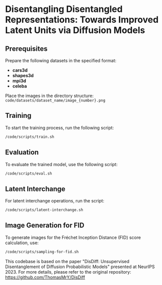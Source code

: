 # Disentangling Disentangled Representations: Towards Improved Latent Units via Diffusion Models

## Prerequisites

Prepare the following datasets in the specified format:

- **cars3d**
- **shapes3d**
- **mpi3d**
- **celeba**

Place the images in the directory structure:  
`code/datasets/dataset_name/image_{number}.png`

## Training

To start the training process, run the following script:

```bash
/code/scripts/train.sh
```

## Evaluation

To evaluate the trained model, use the following script:

```bash
/code/scripts/eval.sh
```

## Latent Interchange

For latent interchange operations, run the script:

```bash
/code/scripts/latent-interchange.sh
```

## Image Generation for FID

To generate images for the Fréchet Inception Distance (FID) score calculation, use:

```bash
/code/scripts/sampling-for-fid.sh
```


This codebase is based on the paper "DisDiff: Unsupervised Disentanglement of Diffusion Probabilistic Models" presented at NeurIPS 2023. For more details, please refer to the original repository: https://github.com/ThomasMrY/DisDiff